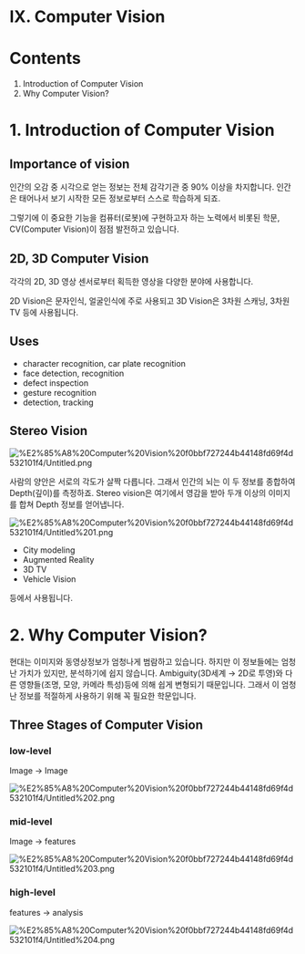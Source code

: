 # Ⅸ. Computer Vision


# Contents

1. Introduction of Computer Vision
2. Why Computer Vision?

# 1. Introduction of Computer Vision

## Importance of vision

인간의 오감 중 시각으로 얻는 정보는 전체 감각기관 중 90% 이상을 차지합니다. 인간은 태어나서 보기 시작한 모든 정보로부터 스스로 학습하게 되죠.

그렇기에 이 중요한 기능을 컴퓨터(로봇)에 구현하고자 하는 노력에서 비롯된 학문, CV(Computer Vision)이 점점 발전하고 있습니다.

## 2D, 3D Computer Vision

각각의 2D, 3D 영상 센서로부터 획득한 영상을 다양한 분야에 사용합니다.

2D Vision은 문자인식, 얼굴인식에 주로 사용되고 3D Vision은 3차원 스캐닝, 3차원 TV 등에 사용됩니다.

## Uses

- character recognition, car plate recognition
- face detection, recognition
- defect inspection
- gesture recognition
- detection, tracking

## Stereo Vision

![%E2%85%A8%20Computer%20Vision%20f0bbf727244b44148fd69f4d532101f4/Untitled.png](%E2%85%A8%20Computer%20Vision%20f0bbf727244b44148fd69f4d532101f4/Untitled.png)

사람의 양안은 서로의 각도가 살짝 다릅니다. 그래서 인간의 뇌는 이 두 정보를 종합하여 Depth(깊이)를 측정하죠. Stereo vision은 여기에서 영감을 받아 두개 이상의 이미지를 합쳐 Depth 정보를 얻어냅니다. 

![%E2%85%A8%20Computer%20Vision%20f0bbf727244b44148fd69f4d532101f4/Untitled%201.png](%E2%85%A8%20Computer%20Vision%20f0bbf727244b44148fd69f4d532101f4/Untitled%201.png)

- City modeling
- Augmented Reality
- 3D TV
- Vehicle Vision

등에서 사용됩니다.

# 2. Why Computer Vision?

현대는 이미지와 동영상정보가 엄청나게 범람하고 있습니다. 하지만 이 정보들에는 엄청난 가치가 있지만, 분석하기에 쉽지 않습니다. Ambiguity(3D세계 → 2D로 투영)와 다른 영향들(조명, 모양, 카메라 특성)등에 의해 쉽게 변형되기 때문입니다. 그래서 이 엄청난 정보를 적절하게 사용하기 위해 꼭 필요한 학문입니다.

## Three Stages of Computer Vision

### low-level

Image → Image

![%E2%85%A8%20Computer%20Vision%20f0bbf727244b44148fd69f4d532101f4/Untitled%202.png](%E2%85%A8%20Computer%20Vision%20f0bbf727244b44148fd69f4d532101f4/Untitled%202.png)

### mid-level

Image → features

![%E2%85%A8%20Computer%20Vision%20f0bbf727244b44148fd69f4d532101f4/Untitled%203.png](%E2%85%A8%20Computer%20Vision%20f0bbf727244b44148fd69f4d532101f4/Untitled%203.png)

### high-level

features → analysis

![%E2%85%A8%20Computer%20Vision%20f0bbf727244b44148fd69f4d532101f4/Untitled%204.png](%E2%85%A8%20Computer%20Vision%20f0bbf727244b44148fd69f4d532101f4/Untitled%204.png)